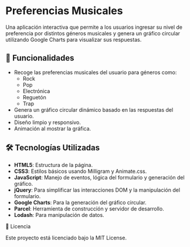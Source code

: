 # Preferencias Musicales

Una aplicación interactiva que permite a los usuarios ingresar su nivel de preferencia por distintos géneros musicales y genera un gráfico circular utilizando Google Charts para visualizar sus respuestas.

## 🚀 Funcionalidades

- Recoge las preferencias musicales del usuario para géneros como:
  - Rock
  - Pop
  - Electrónica
  - Reguetón
  - Trap
- Genera un gráfico circular dinámico basado en las respuestas del usuario.
- Diseño limpio y responsivo.
- Animación al mostrar la gráfica.

## 🛠️ Tecnologías Utilizadas

- **HTML5**: Estructura de la página.
- **CSS3**: Estilos básicos usando Milligram y Animate.css.
- **JavaScript**: Manejo de eventos, lógica del formulario y generación del gráfico.
- **jQuery**: Para simplificar las interacciones DOM y la manipulación del formulario.
- **Google Charts**: Para la generación del gráfico circular.
- **Parcel**: Herramienta de construcción y servidor de desarrollo.
- **Lodash**: Para manipulación de datos.

📄 Licencia

Este proyecto está licenciado bajo la MIT License.
